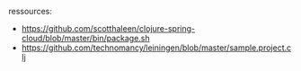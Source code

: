 ressources: 
* https://github.com/scotthaleen/clojure-spring-cloud/blob/master/bin/package.sh
* https://github.com/technomancy/leiningen/blob/master/sample.project.clj
